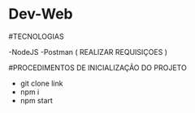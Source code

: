 # Dev-Web
#TECNOLOGIAS

-NodeJS
-Postman ( REALIZAR REQUISIÇOES )

#PROCEDIMENTOS DE INICIALIZAÇÃO DO PROJETO

- git clone link
- npm i
- npm start
